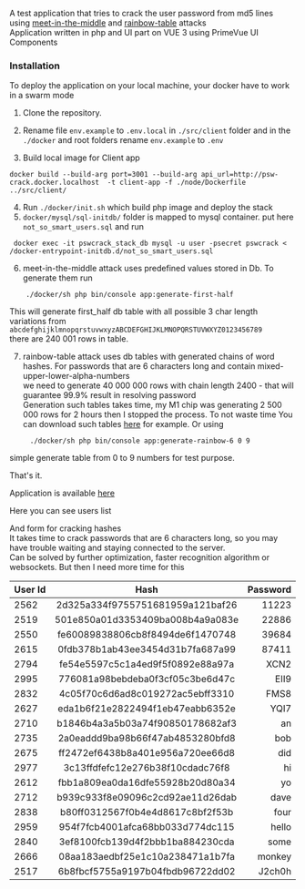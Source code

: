 A test application that tries to crack the user password from md5 lines<br>
using [meet-in-the-middle](https://en.wikipedia.org/wiki/Meet-in-the-middle_attack) and [rainbow-table](https://en.wikipedia.org/wiki/Rainbow_table) attacks<br>
Application written in php and UI part on VUE 3 using PrimeVue UI Components

### Installation

To deploy the application on your local machine, your docker have to work in a swarm mode

1. Clone the repository.

2. Rename file ```env.example``` to ```.env.local``` in ```./src/client``` folder and in the ```./docker``` and root folders rename ```env.example``` to ```.env```

3. Build local image for Client app
```shell
docker build --build-arg port=3001 --build-arg api_url=http://psw-crack.docker.localhost  -t client-app -f ./node/Dockerfile ../src/client/
```
4. Run ```./docker/init.sh``` which build php image and deploy the stack  
5. ```docker/mysql/sql-initdb/``` folder is mapped to mysql container. put here ```not_so_smart_users.sql``` and run
```shell
 docker exec -it pswcrack_stack_db mysql -u user -psecret pswcrack < /docker-entrypoint-initdb.d/not_so_smart_users.sql
```
6. meet-in-the-middle attack uses predefined values stored in Db. To generate them run
````shell
    ./docker/sh php bin/console app:generate-first-half
````
This will generate first_half db table with all possible 3 char length variations from ```abcdefghijklmnopqrstuvwxyzABCDEFGHIJKLMNOPQRSTUVWXYZ0123456789```<br>
there are 240 001 rows in table.

7. rainbow-table attack uses db tables with generated chains of word hashes. For passwords that are 6 characters long and contain mixed-upper-lower-alpha-numbers<br>
we need to generate 40 000 000 rows with chain length 2400 - that will guarantee 99.9% result in resolving password<br>
Generation such tables takes time, my M1 chip was generating  2 500 000 rows for 2 hours then I stopped the process.
To not waste time You can download such tables [here](http://project-rainbowcrack.com/table.htm) for example.
Or using 
```shell
     ./docker/sh php bin/console app:generate-rainbow-6 0 9
```
simple generate table from 0 to 9 numbers for test purpose. 

That's it.

Application is available [here](http://psw-crack.docker.localhost/) 

Here you can see users list

And form for cracking hashes<br>
It takes  time to crack  passwords that are 6 characters long, so you may have trouble waiting and staying connected to the server.<br> 
Can be solved by further optimization, faster recognition algorithm or websockets. But then I need more time for this

| User Id |               Hash               | Password |
|:--------|:--------------------------------:|---------:|
| 2562    | 2d325a334f9755751681959a121baf26 |    11223 |
| 2519    | 501e850a01d3353409ba008b4a9a083e |    22886 |
| 2550    | fe60089838806cb8f8494de6f1470748 |    39684 |
| 2615    | 0fdb378b1ab43ee3454d31b7fa687a99 |    87411 |
| 2794    | fe54e5597c5c1a4ed9f5f0892e88a97a |     XCN2 |
| 2995    | 776081a98bebdeba0f3cf05c3be6d47c |     EII9 |
| 2832    | 4c05f70c6d6ad8c019272ac5ebff3310 |     FMS8 |
| 2627    | eda1b6f21e2822494f1eb47eabb6352e |     YQI7 |
| 2710    | b1846b4a3a5b03a74f90850178682af3 |       an |
| 2735    | 2a0eaddd9ba98b66f47ab4853280bfd8 |      bob |
| 2675    | ff2472ef6438b8a401e956a720ee66d8 |      did |
| 2977    | 3c13ffdfefc12e276b38f10cdadc76f8 |       hi |
| 2612    | fbb1a809ea0da16dfe55928b20d80a34 |       yo |
| 2712    | b939c933f8e09096c2cd92ae11d26dab |     dave |
| 2838    | b80ff0312567f0b4e4d8617c8bf2f53b |     four |
| 2959    | 954f7fcb4001afca68bb033d774dc115 |    hello |
| 2840    | 3ef8100fcb139d4f2bbb1ba884230cda |     some |
| 2666    | 08aa183aedbf25e1c10a238471a1b7fa |   monkey |
| 2517    | 6b8fbcf5755a9197b04fbdb96722dd02 |   J2ch0h |
